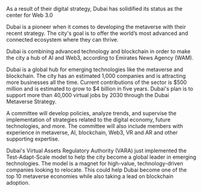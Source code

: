 As a result of their digital strategy, Dubai has solidified its status as the center for Web 3.0

Dubai is a pioneer when it comes to developing the metaverse with their recent strategy. The city's goal is to offer the world’s most advanced and connected ecosystem where they can thrive.

Dubai is combining advanced technology and blockchain in order to make the city a hub of AI and Web3, according to Emirates News Agency (WAM).

Dubai is a global hub for emerging technologies like the metaverse and blockchain. The city has an estimated 1,000 companies and is attracting more businesses all the time. Current contributions of the sector is $500 million and is estimated to grow to $4 billion in five years. Dubai's plan is to support more than 40,000 virtual jobs by 2030 through the Dubai Metaverse Strategy.

A committee will develop policies, analyze trends, and supervise the implementation of strategies related to the digital economy, future technologies, and more. The committee will also include members with experience in metaverse, AI, blockchain, Web3, VR and AR and other supporting expertise.

Dubai's Virtual Assets Regulatory Authority (VARA) just implemented the Test-Adapt-Scale model to help the city become a global leader in emerging technologies. The model is a magnet for high-value, technology-driven companies looking to relocate. This could help Dubai become one of the top 10 metaverse economies while also taking a lead on blockchain adoption.

